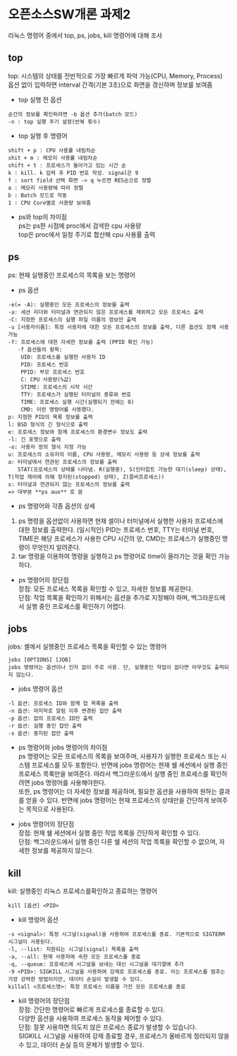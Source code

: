# 오픈소스SW개론 과제2
리눅스 명령어 중에서 top, ps, jobs, kill 명령어에 대해 조사

top
-------------
top: 시스템의 상태를 전반적으로 가장 빠르게 파악 가능(CPU, Memory, Process)   
옵션 없이 입력하면 interval 간격(기본 3초)으로 화면을 갱신하며 정보를 보여줌

* top 실행 전 옵션
```
순간의 정보를 확인하려면 -b 옵션 추가(batch 모드)   
-n : top 실행 주기 설정(반복 횟수)   
```

* top 실행 후 명령어
```
shift + p : CPU 사용률 내림차순   
shit + m : 메모리 사용률 내림차순   
shift + t : 프로세스가 돌아가고 있는 시간 순   
k : kill. k 입력 후 PID 번호 작성. signal은 9    
f : sort field 선택 화면 -> q 누르면 RES순으로 정렬    
a : 메모리 사용량에 따라 정렬   
b : Batch 모드로 작동   
1 : CPU Core별로 사용량 보여줌    
```

* ps와 top의 차이점            
ps는 ps한 시점에 proc에서 검색한 cpu 사용량    
top은 proc에서 일정 주기로 합산해 cpu 사용률 출력   

ps
-------------
ps: 현재 실행중인 프로세스의 목록을 보는 명령어

* ps 옵션
```
-e(= -A): 실행중인 모든 프로세스의 정보를 출력    
-a: 세션 리더와 터미널과 연관되지 않은 프로세스를 제외하고 모든 프로세스 출력   
-C: 지정한 프로세스의 실행 파일 이름의 정보만 출력    
-u [사용자이름]: 특정 사용자에 대한 모든 프로세스의 정보를 출력, 다른 옵션도 함께 사용 가능    
-f: 프로세스에 대한 자세한 정보를 출력 (PPID 확인 가능)   
   -f 옵션들의 항목:      
    UID: 프로세스를 실행한 사용자 ID   
    PID: 프로세스 번호    
    PPID: 부모 프로세스 번호    
    C: CPU 사용량(%값)     
    STIME: 프로세스의 시작 시간      
    TTY: 프로세스가 실행된 터미널의 종류와 번호    
    TIME: 프로세스 실행 시간(실행되기 전에는 0)       
    CMD: 이런 명령어를 사용했다.       
p: 지정한 PID의 목록 정보를 출력     
l: BSD 형식의 긴 형식으로 출력      
e: 프로세스 정보와 함께 프로세스의 환경변수 정보도 출력   
-l: 긴 포맷으로 출력     
-o: 사용자 정의 형식 지정 가능      
u: 프로세스의 소유자의 이름, CPU 사용량, 메모리 사용량 등 상세 정보를 출력    
a: 터미널에서 연관된 프로세스의 정보를 출력           
   STAT(프로세스의 상태를 나타냄. R(실행중), S(인터럽트 가능한 대기(sleep) 상태), T(작업 제어에 의해 정지된(stopped) 상태), Z(좀비프로세스))            
x: 터미널과 연관되지 않는 프로세스의 정보를 출력        
=> 대부분 **ps aux** 로 씀          
```

* ps 명령어와 각종 옵션의 상세                 
1. ps 명령을 옵션없이 사용하면 현재 셀이나 터미널에서 실행한 사용자 프로세스에 대한 정보를 출력한다. (일시적인) PID는 프로세스 번호, TTY는 터미널 번호, TIME은 해당 프로세스가 사용한 CPU 시간의 양, CMD는 프로세스가 실행중인 명령이 무엇인지 알려준다.          
2. tar 명령을 이용하여 명령을 실행하고 ps 명령어로 time이 올라가는 것을 확인 가능하다.       

* ps 명령어의 장단점              
장점: 모든 프로세스 목록을 확인할 수 있고, 자세한 정보를 제공한다.             
단점: 작업 목록을 확인하기 위해서는 옵션을 추가로 지정해야 하며, 백그라운드에서 실행 중인 프로세스를 확인하기 어렵다.        

jobs
-------------
jobs: 셸에서 실행중인 프로세스 목록을 확인할 수 있는 명령어         

```
jobs [OPTIONS] [JOB]             
jobs 명령어는 옵션이나 인자 없이 주로 사용. 단, 실행중인 작업이 없다면 아무것도 출력되지 않는다.    
```   

* jobs 명령어 옵션         
```
-l 옵션: 프로세스 ID와 함께 잡 목록을 출력         
-n 옵션: 마지막로 알림 이후 변경된 잡만 출력        
-p 옵션: 잡의 프로세스 ID만 출력       
-r 옵션: 실행 중인 잡만 출력         
-s 옵션: 중지된 잡만 출력          
```

* ps 명령어와 jobs 명령어의 차이점             
ps 명령어는 모든 프로세스의 목록을 보여주며, 사용자가 실행한 프로세스 또는 시스템 프로세스를 모두 포함한다. 반면에 jobs 명령어는 현재 쉘 세션에서 실행 중인 프로세스 목록만을 보여준다. 따라서 백그라운드에서 실행 중인 프로세스를 확인하려면 jobs 명령어를 사용해야한다.          
또한, ps 명령어는 더 자세한 정보를 제공하며, 필요한 옵션을 사용하여 원하는 결과를 얻을 수 있다. 반면에 jobs 명령어는 현재 프로세스의 상태만을 간단하게 보여주는 목적으로 사용된다.        

* jobs 명령어의 장단점           
장점: 현재 쉘 세션에서 실행 중인 작업 목록을 간단하게 확인할 수 있다.            
단점: 백그라운드에서 실행 중인 다른 쉘 세션의 작업 목록을 확인할 수 없으며, 자세한 정보를 제공하지 않는다.           

kill
-------------
kill: 실행중인 리눅스 프로세스를확인하고 종료하는 명령어 

```
kill [옵션] <PID>
```

* kill 명령어 옵션
```
-s <signal>: 특정 시그널(signal)을 사용하여 프로세스를 종료. 기본적으로 SIGTERM 시그널이 사용된다.      
-l, --list: 지원되는 시그널(signal) 목록을 출력      
-a, --all: 현재 사용자에 속한 모든 프로세스를 종료        
-q, --queue: 프로세스에 시그널을 보내는 대신 시그널을 대기열에 추가                 
-9 <PID>: SIGKILL 시그널을 사용하여 강제로 프로세스를 종료. 이는 프로세스를 멈추는 가장 강력한 방법이지만, 데이터 손실이 발생할 수 있다.       
killall <프로세스명>: 특정 프로세스 이름을 가진 모든 프로세스를 종료
``` 

* kill 명령어의 장단점                    
장점: 간단한 명령어로 빠르게 프로세스를 종료할 수 있다.     
      다양한 옵션을 사용하여 프로세스 동작을 제어할 수 있다.       
단점: 잘못 사용하면 의도치 않은 프로세스 종료가 발생할 수 있습니다.               
      SIGKILL 시그널을 사용하여 강제 종료할 경우, 프로세스가 올바르게 정리되지 않을 수 있고, 데이터 손실 등의 문제가 발생할 수 있다.        

